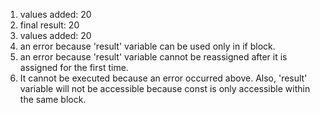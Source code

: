 1. values added:  20
2. final result:  20
3. values added:  20
4. an error because 'result' variable can be used only in if block.
5. an error because 'result' variable cannot be reassigned after it is assigned for the first time.
6. It cannot be executed because an error occurred above. Also, 'result' variable will not be accessible because const is only accessible within the same block.